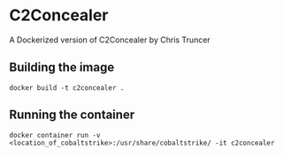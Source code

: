 # C2Concealer

A Dockerized version of C2Concealer by Chris Truncer

## Building the image

```docker build -t c2concealer .```

## Running the container

```docker container run -v <location_of_cobaltstrike>:/usr/share/cobaltstrike/ -it c2concealer```

